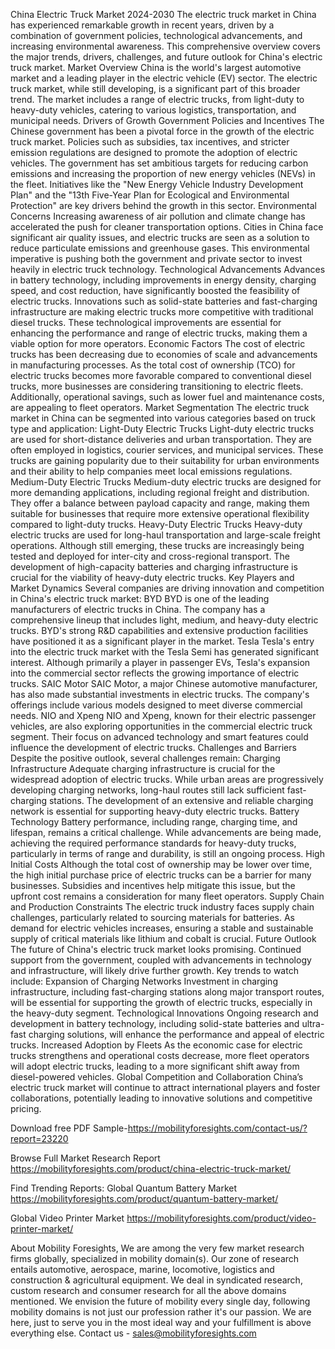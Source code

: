 China Electric Truck Market 2024-2030
The electric truck market in China has experienced remarkable growth in recent years, driven by a combination of government policies, technological advancements, and increasing environmental awareness. This comprehensive overview covers the major trends, drivers, challenges, and future outlook for China's electric truck market.
Market Overview
China is the world's largest automotive market and a leading player in the electric vehicle (EV) sector. The electric truck market, while still developing, is a significant part of this broader trend. The market includes a range of electric trucks, from light-duty to heavy-duty vehicles, catering to various logistics, transportation, and municipal needs.
Drivers of Growth
Government Policies and Incentives
The Chinese government has been a pivotal force in the growth of the electric truck market. Policies such as subsidies, tax incentives, and stricter emission regulations are designed to promote the adoption of electric vehicles. The government has set ambitious targets for reducing carbon emissions and increasing the proportion of new energy vehicles (NEVs) in the fleet. Initiatives like the "New Energy Vehicle Industry Development Plan" and the "13th Five-Year Plan for Ecological and Environmental Protection" are key drivers behind the growth in this sector.
Environmental Concerns
Increasing awareness of air pollution and climate change has accelerated the push for cleaner transportation options. Cities in China face significant air quality issues, and electric trucks are seen as a solution to reduce particulate emissions and greenhouse gases. This environmental imperative is pushing both the government and private sector to invest heavily in electric truck technology.
Technological Advancements
Advances in battery technology, including improvements in energy density, charging speed, and cost reduction, have significantly boosted the feasibility of electric trucks. Innovations such as solid-state batteries and fast-charging infrastructure are making electric trucks more competitive with traditional diesel trucks. These technological improvements are essential for enhancing the performance and range of electric trucks, making them a viable option for more operators.
Economic Factors
The cost of electric trucks has been decreasing due to economies of scale and advancements in manufacturing processes. As the total cost of ownership (TCO) for electric trucks becomes more favorable compared to conventional diesel trucks, more businesses are considering transitioning to electric fleets. Additionally, operational savings, such as lower fuel and maintenance costs, are appealing to fleet operators.
Market Segmentation
The electric truck market in China can be segmented into various categories based on truck type and application:
Light-Duty Electric Trucks
Light-duty electric trucks are used for short-distance deliveries and urban transportation. They are often employed in logistics, courier services, and municipal services. These trucks are gaining popularity due to their suitability for urban environments and their ability to help companies meet local emissions regulations.
Medium-Duty Electric Trucks
Medium-duty electric trucks are designed for more demanding applications, including regional freight and distribution. They offer a balance between payload capacity and range, making them suitable for businesses that require more extensive operational flexibility compared to light-duty trucks.
Heavy-Duty Electric Trucks
Heavy-duty electric trucks are used for long-haul transportation and large-scale freight operations. Although still emerging, these trucks are increasingly being tested and deployed for inter-city and cross-regional transport. The development of high-capacity batteries and charging infrastructure is crucial for the viability of heavy-duty electric trucks.
Key Players and Market Dynamics
Several companies are driving innovation and competition in China's electric truck market:
BYD
BYD is one of the leading manufacturers of electric trucks in China. The company has a comprehensive lineup that includes light, medium, and heavy-duty electric trucks. BYD's strong R&D capabilities and extensive production facilities have positioned it as a significant player in the market.
Tesla
Tesla's entry into the electric truck market with the Tesla Semi has generated significant interest. Although primarily a player in passenger EVs, Tesla's expansion into the commercial sector reflects the growing importance of electric trucks.
SAIC Motor
SAIC Motor, a major Chinese automotive manufacturer, has also made substantial investments in electric trucks. The company's offerings include various models designed to meet diverse commercial needs.
NIO and Xpeng
NIO and Xpeng, known for their electric passenger vehicles, are also exploring opportunities in the commercial electric truck segment. Their focus on advanced technology and smart features could influence the development of electric trucks.
Challenges and Barriers
Despite the positive outlook, several challenges remain:
Charging Infrastructure
Adequate charging infrastructure is crucial for the widespread adoption of electric trucks. While urban areas are progressively developing charging networks, long-haul routes still lack sufficient fast-charging stations. The development of an extensive and reliable charging network is essential for supporting heavy-duty electric trucks.
Battery Technology
Battery performance, including range, charging time, and lifespan, remains a critical challenge. While advancements are being made, achieving the required performance standards for heavy-duty trucks, particularly in terms of range and durability, is still an ongoing process.
High Initial Costs
Although the total cost of ownership may be lower over time, the high initial purchase price of electric trucks can be a barrier for many businesses. Subsidies and incentives help mitigate this issue, but the upfront cost remains a consideration for many fleet operators.
Supply Chain and Production Constraints
The electric truck industry faces supply chain challenges, particularly related to sourcing materials for batteries. As demand for electric vehicles increases, ensuring a stable and sustainable supply of critical materials like lithium and cobalt is crucial.
Future Outlook
The future of China's electric truck market looks promising. Continued support from the government, coupled with advancements in technology and infrastructure, will likely drive further growth. Key trends to watch include:
Expansion of Charging Networks
Investment in charging infrastructure, including fast-charging stations along major transport routes, will be essential for supporting the growth of electric trucks, especially in the heavy-duty segment.
Technological Innovations
Ongoing research and development in battery technology, including solid-state batteries and ultra-fast charging solutions, will enhance the performance and appeal of electric trucks.
Increased Adoption by Fleets
As the economic case for electric trucks strengthens and operational costs decrease, more fleet operators will adopt electric trucks, leading to a more significant shift away from diesel-powered vehicles.
Global Competition and Collaboration
China’s electric truck market will continue to attract international players and foster collaborations, potentially leading to innovative solutions and competitive pricing.



Download free PDF Sample-https://mobilityforesights.com/contact-us/?report=23220


Browse Full Market Research Report 
https://mobilityforesights.com/product/china-electric-truck-market/


Find Trending Reports:
Global Quantum Battery Market
https://mobilityforesights.com/product/quantum-battery-market/

Global Video Printer Market
https://mobilityforesights.com/product/video-printer-market/



About Mobility Foresights,
We are among the very few market research firms globally, specialized in mobility domain(s). Our zone of research entails automotive, aerospace, marine, locomotive, logistics and construction & agricultural equipment. We deal in syndicated research, custom research and consumer research for all the above domains mentioned.
We envision the future of mobility every single day, following mobility domains is not just our profession rather it's our passion. We are here, just to serve you in the most ideal way and your fulfillment is above everything else. Contact us -  sales@mobilityforesights.com 

